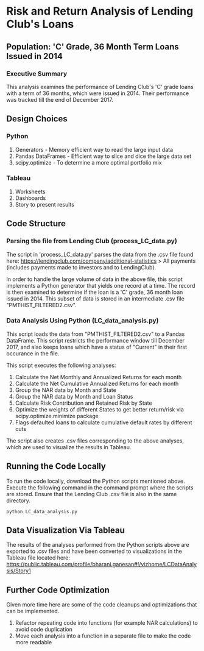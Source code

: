 # Risk and Return Analysis of Lending Club's Loans
## Population: 'C' Grade, 36 Month Term Loans Issued in 2014

### Executive Summary
This analysis examines the performance of Lending Club's 'C' grade loans with a term of 36 months, which were issued in 2014. Their performance was tracked till the end of December 2017.

## Design Choices
### Python
1. Generators - Memory efficient way to read the large input data
2. Pandas DataFrames - Efficient way to slice and dice the large data set
3. scipy.optimize - To determine a more optimal portfolio mix

### Tableau
1. Worksheets
2. Dashboards
3. Story to present results

## Code Structure
### Parsing the file from Lending Club (process_LC_data.py)
The script in 'process_LC_data.py' parses the data from the .csv file found here: https://lendingclub.com/company/additional-statistics > All payments (includes payments made to investors and to LendingClub).

In order to handle the large volume of data in the above file, this script implements a Python generator that yields one record at a time. The record is then examined to determine if the loan is a 'C' grade, 36 month loan issued in 2014. This subset of data is stored in an intermediate .csv file "PMTHIST_FILTERED2.csv".


### Data Analysis Using Python (LC_data_analysis.py)
This script loads the data from "PMTHIST_FILTERED2.csv" to a Pandas DataFrame. This script restricts the performance window till December 2017, and also keeps loans which have a status of "Current" in their first occurance in the file.

This script executes the following analyses:
1. Calculate the Net Monthly and Annualized Returns for each month
2. Calculate the Net Cumulative Annualized Returns for each month
3. Group the NAR data by Month and State
4. Group the NAR data by Month and Loan Status
5. Calculate Risk Contribution and Retained Risk by State
6. Optimize the weights of different States to get better return/risk via scipy.optimize.minimize package
7. Flags defaulted loans to calculate cumulative default rates by different cuts

The script also creates .csv files corresponding to the above analyses, which are used to visualize the results in Tableau.

## Running the Code Locally
To run the code locally, download the Python scripts mentioned above. Execute the following command in the command prompt where the scripts are stored. Ensure that the Lending Club .csv file is also in the same directory.

```
python LC_data_analysis.py
```

## Data Visualization Via Tableau
The results of the analyses performed from the Python scripts above are exported to .csv files and have been converted to visualizations in the Tableau file located here: https://public.tableau.com/profile/bharani.ganesan#!/vizhome/LCDataAnalysis/Story1

## Further Code Optimization

Given more time here are some of the code cleanups and optimizations that can be implemented.
1. Refactor repeating code into functions (for example NAR calculations) to avoid code duplication
2. Move each analysis into a function in a separate file to make the code more readable
